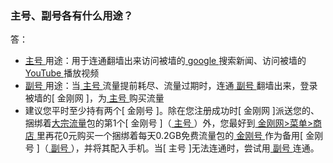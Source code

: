 ### 主号、副号各有什么用途？ 
答：
- [ 主号 ]()用途：用于连通翻墙出来访问被墙的[ google ](https://google.com)搜索新闻、访问被墙的[ YouTube ](https://youtube.com)播放视频
- [ 副号 ]()用途：当[ 主号 ]()流量提前耗尽、流量过期时，连通[ 副号 ]()翻墙出来，登录被墙的[ 金刚网 ]，为[ 主号 ]()购买流量
- 建议您平时至少持有两个[ 金刚号 ]。除在您注册成功时[ 金刚网 ]派送您的、捆绑着[大宗流量]()包的第1个[ 金刚号 ]（[ 主号 ]()）外，您最好到[ 金刚网>菜单>商店 ]()里再花0元购买一个捆绑着每天0.2GB免费流量包的[ 金刚号 ]()作为备用[ 金刚号 ]（[ 副号 ]()），并将其配入手机。当[ 主号 ]无法连通时，尝试用[ 副号 ]()连通。

